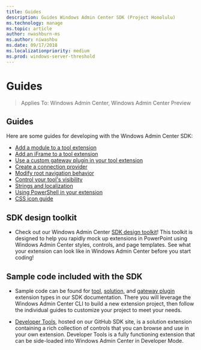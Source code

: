 ```yaml
---
title: Guides
description: Guides Windows Admin Center SDK (Project Honolulu)
ms.technology: manage
ms.topic: article
author: nwashburn-ms
ms.author: niwashbu
ms.date: 09/17/2018
ms.localizationpriority: medium
ms.prod: windows-server-threshold
---
```


# Guides

>Applies To: Windows Admin Center, Windows Admin Center Preview

## Guides
Here are some guides for developing with the Windows Admin Center SDK:

- [Add a module to a tool extension](guides/add-module.md)
- [Add an iFrame to a tool extension](guides/add-iframe.md)
- [Use a custom gateway plugin in your tool extension](guides/use-custom-gateway-plugin.md)
- [Create a connection provider](guides/create-connection-provider.md)
- [Modify root navigation behavior](guides/modify-root-navigation.md)
- [Control your tool's visibility](guides/dynamic-tool-display.md)
- [Strings and localization](guides/strings-localization.md)
- [Using PowerShell in your extension](guides/powershell.md)
- [CSS icon guide](guides/cssicons.md)

## SDK design toolkit

- Check out our Windows Admin Center [SDK design toolkit](https://github.com/Microsoft/windows-admin-center-sdk/blob/master/WindowsAdminCenterDesignToolkit.zip)! This toolkit is designed to help you rapidly mock up extensions in PowerPoint using Windows Admin Center styles, controls, and page templates. See what your extension can look like in Windows Admin Center before you start coding!

## Sample code included with the SDK

- Sample code can be found for [tool](develop-tool.md), [solution](develop-solution.md), and [gateway plugin](develop-gateway-plugin.md) extension types in our SDK documentation. There you will leverage the Windows Admin Center CLI to build a new extension project, then follow the individual guides to customize your project to meet your needs.

- [Developer Tools](https://aka.ms/wacsdk), hosted on  our GitHub SDK site, is a solution extension containing a rich collection of controls that you can browse and use in your own extension.  Developer Tools is a fully functioning extension that can be side-loaded into Windows Admin Center in Developer Mode.

